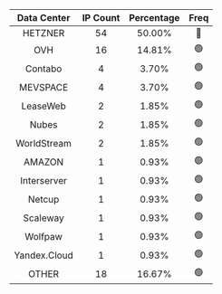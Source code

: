 | Data Center | IP Count | Percentage | Freq |
|:------------:|:--------:|:-----------:|:-----:|
| HETZNER | 54 | 50.00% | 🔴 |
| OVH | 16 | 14.81% | 🟢 |
| Contabo | 4 | 3.70% | 🟢 |
| MEVSPACE | 4 | 3.70% | 🟢 |
| LeaseWeb | 2 | 1.85% | 🟢 |
| Nubes | 2 | 1.85% | 🟢 |
| WorldStream | 2 | 1.85% | 🟢 |
| AMAZON | 1 | 0.93% | 🟢 |
| Interserver | 1 | 0.93% | 🟢 |
| Netcup | 1 | 0.93% | 🟢 |
| Scaleway | 1 | 0.93% | 🟢 |
| Wolfpaw | 1 | 0.93% | 🟢 |
| Yandex.Cloud | 1 | 0.93% | 🟢 |
| OTHER | 18 | 16.67% | 🟢 |